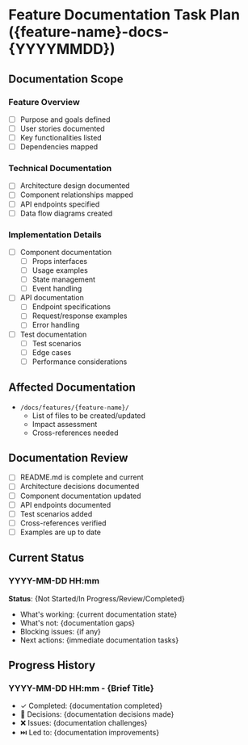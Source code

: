 # Feature Documentation Task Plan ({feature-name}-docs-{YYYYMMDD})

## Documentation Scope

### Feature Overview

- [ ] Purpose and goals defined
- [ ] User stories documented
- [ ] Key functionalities listed
- [ ] Dependencies mapped

### Technical Documentation

- [ ] Architecture design documented
- [ ] Component relationships mapped
- [ ] API endpoints specified
- [ ] Data flow diagrams created

### Implementation Details

- [ ] Component documentation
  - [ ] Props interfaces
  - [ ] Usage examples
  - [ ] State management
  - [ ] Event handling
- [ ] API documentation
  - [ ] Endpoint specifications
  - [ ] Request/response examples
  - [ ] Error handling
- [ ] Test documentation
  - [ ] Test scenarios
  - [ ] Edge cases
  - [ ] Performance considerations

## Affected Documentation

- `/docs/features/{feature-name}/`
  - List of files to be created/updated
  - Impact assessment
  - Cross-references needed

## Documentation Review

- [ ] README.md is complete and current
- [ ] Architecture decisions documented
- [ ] Component documentation updated
- [ ] API endpoints documented
- [ ] Test scenarios added
- [ ] Cross-references verified
- [ ] Examples are up to date

## Current Status

### YYYY-MM-DD HH:mm

**Status**: {Not Started/In Progress/Review/Completed}

- What's working: {current documentation state}
- What's not: {documentation gaps}
- Blocking issues: {if any}
- Next actions: {immediate documentation tasks}

## Progress History

### YYYY-MM-DD HH:mm - {Brief Title}

- ✓ Completed: {documentation completed}
- 🤔 Decisions: {documentation decisions made}
- ❌ Issues: {documentation challenges}
- ⏭️ Led to: {documentation improvements}